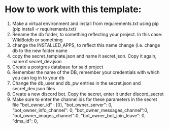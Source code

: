 # How to work with this template:
1) Make a virtual environment and install from requirements.txt using pip (pip install -r requirements.txt)
2) Rename the db folder, to something reflecting your project. In this case: WikiBotdb or something
3) change the INSTALLED_APPS, to reflect this name change (i.e. change db to the new folder name
4) copy the secret_template.json and name it secret.json. Copy it again, name it secret_dev.json
5) Create a postgres database for said project
6) Remember the name of the DB, remember your credentials with which you can log in to your db
7) Change the db_user and db_pw entries in the secret.json and secret_dev.json files
8) Create a new discord bot. Copy the secret, enter it under discord_secret
9) Make sure to enter the channel ids for these parameters in the secret file 
        "bot_owner_id" : [0],
          "bot_owner_server": 0,
          "bot_owner_info_channel": 0,
          "bot_owner_messages_channel":0,
          "bot_owner_images_channel":0,
          "bot_owner_bot_join_leave": 0,
        "dms_id": 0,
